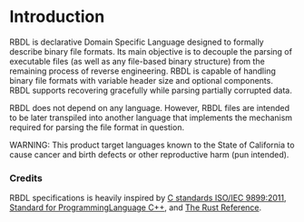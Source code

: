 # Introduction

RBDL is declarative Domain Specific Language designed to formally describe binary file formats. Its main objective is to decouple the parsing of executable files (as well as any file-based binary structure) from the remaining process of reverse engineering. RBDL is capable of handling binary file formats with variable header size and optional components. RBDL supports recovering gracefully while parsing partially corrupted data.

RBDL does not depend on any language. However, RBDL files are intended to be later transpiled into another language that implements the mechanism required for parsing the file format in question.

WARNING: This product target languages known to the State of California to cause cancer
and birth defects or other reproductive harm (pun intended).

### Credits

RBDL specifications is heavily inspired by [C standards ISO/IEC 9899:2011](http://www.open-std.org/jtc1/sc22/wg14/www/docs/n1124.pdf), [Standard for ProgrammingLanguage C++](http://www.open-std.org/jtc1/sc22/wg21/docs/papers/2014/n4296.pdf), and
[The Rust Reference](https://doc.rust-lang.org/reference/introduction.html).